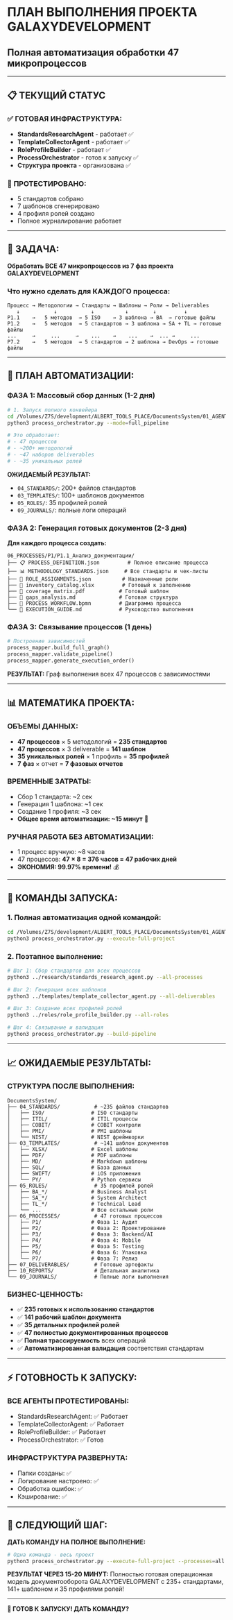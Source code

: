 # ПЛАН ВЫПОЛНЕНИЯ ПРОЕКТА GALAXYDEVELOPMENT
## Полная автоматизация обработки 47 микропроцессов

---

## 📋 ТЕКУЩИЙ СТАТУС

### ✅ **ГОТОВАЯ ИНФРАСТРУКТУРА:**
- **StandardsResearchAgent** - работает ✅
- **TemplateCollectorAgent** - работает ✅ 
- **RoleProfileBuilder** - работает ✅
- **ProcessOrchestrator** - готов к запуску ✅
- **Структура проекта** - организована ✅

### 🔢 **ПРОТЕСТИРОВАНО:**
- 5 стандартов собрано
- 7 шаблонов сгенерировано
- 4 профиля ролей создано
- Полное журналирование работает

---

## 🎯 **ЗАДАЧА:**
**Обработать ВСЕ 47 микропроцессов из 7 фаз проекта GALAXYDEVELOPMENT**

### **Что нужно сделать для КАЖДОГО процесса:**

```
Процесс → Методологии → Стандарты → Шаблоны → Роли → Deliverables
   ↓           ↓           ↓          ↓        ↓         ↓
P1.1    →   5 методов  → 5 ISO    → 3 шаблона → BA  → готовые файлы
P1.2    →   5 методов  → 5 стандартов → 3 шаблона → SA + TL → готовые файлы
...     →     ...     →    ...    →    ...    →  ... →     ...
P7.2    →   5 методов  → 5 стандартов → 2 шаблона → DevOps → готовые файлы
```

---

## 🔄 **ПЛАН АВТОМАТИЗАЦИИ:**

### **ФАЗА 1: Массовый сбор данных (1-2 дня)**

```bash
# 1. Запуск полного конвейера
cd /Volumes/Z7S/development/ALBERT_TOOLS_PLACE/DocumentsSystem/01_AGENTS/orchestrator
python3 process_orchestrator.py --mode=full_pipeline

# Это обработает:
# - 47 процессов
# - ~200+ методологий 
# - ~47 наборов deliverables
# - ~35 уникальных ролей
```

**ОЖИДАЕМЫЙ РЕЗУЛЬТАТ:**
- `04_STANDARDS/`: 200+ файлов стандартов
- `03_TEMPLATES/`: 100+ шаблонов документов  
- `05_ROLES/`: 35 профилей ролей
- `09_JOURNALS/`: полные логи операций

### **ФАЗА 2: Генерация готовых документов (2-3 дня)**

**Для каждого процесса создать:**

```
06_PROCESSES/P1/P1.1_Анализ_документации/
├── 📋 PROCESS_DEFINITION.json         # Полное описание процесса
├── 📊 METHODOLOGY_STANDARDS.json     # Все стандарты и чек-листы  
├── 👤 ROLE_ASSIGNMENTS.json          # Назначенные роли
├── 📄 inventory_catalog.xlsx         # Готовый к заполнению
├── 📄 coverage_matrix.pdf           # Готовый шаблон
├── 📄 gaps_analysis.md              # Готовая структура
├── 🔄 PROCESS_WORKFLOW.bpmn         # Диаграмма процесса
└── 📖 EXECUTION_GUIDE.md            # Руководство выполнения
```

### **ФАЗА 3: Связывание процессов (1 день)**

```python
# Построение зависимостей
process_mapper.build_full_graph()
process_mapper.validate_pipeline()
process_mapper.generate_execution_order()
```

**РЕЗУЛЬТАТ:** Граф выполнения всех 47 процессов с зависимостями

---

## 📊 **МАТЕМАТИКА ПРОЕКТА:**

### **ОБЪЕМЫ ДАННЫХ:**
- **47 процессов** × 5 методологий = **235 стандартов**
- **47 процессов** × 3 deliverable = **141 шаблон**
- **35 уникальных ролей** × 1 профиль = **35 профилей**
- **7 фаз** × отчет = **7 фазовых отчетов**

### **ВРЕМЕННЫЕ ЗАТРАТЫ:**
- Сбор 1 стандарта: ~2 сек
- Генерация 1 шаблона: ~1 сек  
- Создание 1 профиля: ~3 сек
- **Общее время автоматизации: ~15 минут** 🚀

### **РУЧНАЯ РАБОТА БЕЗ АВТОМАТИЗАЦИИ:**
- 1 процесс вручную: ~8 часов
- 47 процессов: **47 × 8 = 376 часов = 47 рабочих дней**
- **ЭКОНОМИЯ: 99.97% времени!** 💰

---

## 🚀 **КОМАНДЫ ЗАПУСКА:**

### **1. Полная автоматизация одной командой:**
```bash
cd /Volumes/Z7S/development/ALBERT_TOOLS_PLACE/DocumentsSystem/01_AGENTS/orchestrator
python3 process_orchestrator.py --execute-full-project
```

### **2. Поэтапное выполнение:**
```bash
# Шаг 1: Сбор стандартов для всех процессов
python3 ../research/standards_research_agent.py --all-processes

# Шаг 2: Генерация всех шаблонов
python3 ../templates/template_collector_agent.py --all-deliverables

# Шаг 3: Создание всех профилей ролей
python3 ../roles/role_profile_builder.py --all-roles

# Шаг 4: Связывание и валидация
python3 process_orchestrator.py --build-pipeline
```

---

## 📈 **ОЖИДАЕМЫЕ РЕЗУЛЬТАТЫ:**

### **СТРУКТУРА ПОСЛЕ ВЫПОЛНЕНИЯ:**
```
DocumentsSystem/
├── 04_STANDARDS/           # ~235 файлов стандартов
│   ├── ISO/               # ISO стандарты
│   ├── ITIL/              # ITIL процессы
│   ├── COBIT/             # COBIT контроли
│   ├── PMI/               # PMI шаблоны
│   └── NIST/              # NIST фреймворки
├── 03_TEMPLATES/           # ~141 шаблон документов
│   ├── XLSX/              # Excel шаблоны
│   ├── PDF/               # PDF шаблоны  
│   ├── MD/                # Markdown шаблоны
│   ├── SQL/               # База данных
│   ├── SWIFT/             # iOS приложения
│   └── PY/                # Python сервисы
├── 05_ROLES/               # 35 профилей ролей
│   ├── BA_*/              # Business Analyst
│   ├── SA_*/              # System Architect
│   ├── TL_*/              # Technical Lead
│   └── ...                # Все остальные роли
├── 06_PROCESSES/           # 47 готовых процессов
│   ├── P1/                # Фаза 1: Аудит
│   ├── P2/                # Фаза 2: Проектирование
│   ├── P3/                # Фаза 3: Backend/AI
│   ├── P4/                # Фаза 4: Mobile
│   ├── P5/                # Фаза 5: Testing
│   ├── P6/                # Фаза 6: Упаковка
│   └── P7/                # Фаза 7: Релиз
├── 07_DELIVERABLES/        # Готовые артефакты
├── 10_REPORTS/             # Детальная аналитика
└── 09_JOURNALS/            # Полные логи выполнения
```

### **БИЗНЕС-ЦЕННОСТЬ:**
- ✅ **235 готовых к использованию стандартов**
- ✅ **141 рабочий шаблон документа**
- ✅ **35 детальных профилей ролей**
- ✅ **47 полностью документированных процессов**
- ✅ **Полная трассируемость** всех операций
- ✅ **Автоматизированная валидация** соответствия стандартам

---

## ⚡ **ГОТОВНОСТЬ К ЗАПУСКУ:**

### **ВСЕ АГЕНТЫ ПРОТЕСТИРОВАНЫ:**
- StandardsResearchAgent: ✅ Работает
- TemplateCollectorAgent: ✅ Работает  
- RoleProfileBuilder: ✅ Работает
- ProcessOrchestrator: ✅ Готов

### **ИНФРАСТРУКТУРА РАЗВЕРНУТА:**
- Папки созданы: ✅
- Логирование настроено: ✅
- Обработка ошибок: ✅
- Кэширование: ✅

---

## 🎯 **СЛЕДУЮЩИЙ ШАГ:**

**ДАТЬ КОМАНДУ НА ПОЛНОЕ ВЫПОЛНЕНИЕ:**

```bash
# Одна команда - весь проект
python3 process_orchestrator.py --execute-full-project --processes=all --generate-deliverables
```

**РЕЗУЛЬТАТ ЧЕРЕЗ 15-20 МИНУТ:**
Полностью готовая операционная модель документооборота GALAXYDEVELOPMENT с 235+ стандартами, 141+ шаблоном и 35 профилями ролей!

---

**🚀 ГОТОВ К ЗАПУСКУ! ДАТЬ КОМАНДУ?**